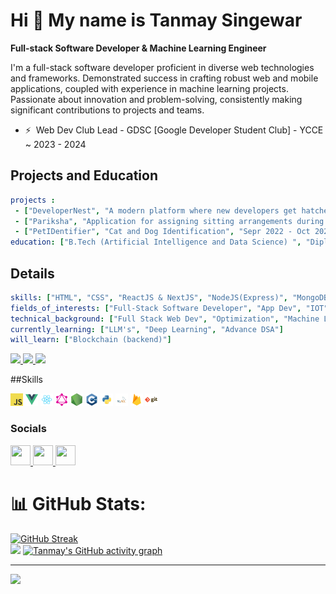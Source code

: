 Hi 👋 My name is Tanmay Singewar
=======================================================================================================================================

**Full-stack Software Developer & Machine Learning Engineer**

I'm a full-stack software developer proficient in diverse web technologies and frameworks. Demonstrated success in crafting robust web and mobile applications, coupled with experience in machine learning projects. Passionate about innovation and problem-solving, consistently making significant contributions to projects and teams.
* ⚡  Web Dev Club Lead - GDSC \[Google Developer Student Club\] - YCCE ~ 2023 - 2024
## Projects and Education
 ```yaml
projects : 
  - ["DeveloperNest", "A modern platform where new developers get hatched.", "March 2023 - October 2023"]
  - ["Pariksha", "Application for assigning sitting arrangements during the examination.", "Jan 2023 - March 2023"]
  - ["PetIDentifier", "Cat and Dog Identification", "Sepr 2022 - Oct 2022"]
education: ["B.Tech (Artificial Intelligence and Data Science) ", "Diploma in Electronics And Telecommunication"]
```
## Details
``` yaml
skills: ["HTML", "CSS", "ReactJS & NextJS", "NodeJS(Express)", "MongoDB", "MySql", "React Native (Expo)", "Python"]
fields_of_interests: ["Full-Stack Software Developer", "App Dev", "IOT", "Biomedical Engineering", "AI & ML", "Data Science", "Public Speaking", "Collaboration", "Attending Tec Events"]
technical_background: ["Full Stack Web Dev", "Optimization", "Machine Learning", "Real-Time Systems", "Hybrid App dev"]
currently_learning: ["LLM's", "Deep Learning", "Advance DSA"]
will_learn: ["Blockchain (backend)"]
```

<a href="https://www.github.com/tanmaysingewar" target="_blank" rel="noreferrer">
<img src="https://img.shields.io/github/followers/tanmaysingewar?logo=github&style=for-the-badge&color=a855f7&labelColor=1c1917" />
</a>
<a href="https://www.x.com/tanmay_singewar" target="_blank" rel="noreferrer">
 <img src="https://img.shields.io/twitter/follow/tanmay_singewar?logo=twitter&style=for-the-badge&color=a855f7&labelColor=1c1917"/>
</a>
<a href="https://www.linkedin.com/in/tanmaysingewar/" target="_blank" rel="noreferrer">
 <img src="https://img.shields.io/badge/LinkedIn-0077B5?style=for-the-badge&logo=linkedin&logoColor=white"/>
</a>

##Skills

<code><img height="20" src="https://raw.githubusercontent.com/github/explore/80688e429a7d4ef2fca1e82350fe8e3517d3494d/topics/javascript/javascript.png"></code>
<code><img height="20" src="https://raw.githubusercontent.com/github/explore/80688e429a7d4ef2fca1e82350fe8e3517d3494d/topics/vue/vue.png"></code>
<code><img height="20" src="https://raw.githubusercontent.com/github/explore/80688e429a7d4ef2fca1e82350fe8e3517d3494d/topics/react/react.png"></code>
<code><img height="20" src="https://raw.githubusercontent.com/github/explore/5c058a388828bb5fde0bcafd4bc867b5bb3f26f3/topics/graphql/graphql.png"></code>
<code><img height="20" src="https://raw.githubusercontent.com/github/explore/80688e429a7d4ef2fca1e82350fe8e3517d3494d/topics/nodejs/nodejs.png"></code>
<code><img height="20" src="https://raw.githubusercontent.com/github/explore/80688e429a7d4ef2fca1e82350fe8e3517d3494d/topics/cpp/cpp.png"></code>
<code><img height="20" src="https://raw.githubusercontent.com/github/explore/80688e429a7d4ef2fca1e82350fe8e3517d3494d/topics/python/python.png"></code>
<code><img height="20" src="https://raw.githubusercontent.com/github/explore/80688e429a7d4ef2fca1e82350fe8e3517d3494d/topics/mysql/mysql.png"></code>
<code><img height="20" src="https://raw.githubusercontent.com/github/explore/80688e429a7d4ef2fca1e82350fe8e3517d3494d/topics/firebase/firebase.png"></code>
<code><img height="20" src="https://raw.githubusercontent.com/github/explore/80688e429a7d4ef2fca1e82350fe8e3517d3494d/topics/git/git.png"></code>

### Socials

<p align="left"> <a href="https://www.github.com/tanmaysingewar" target="_blank" rel="noreferrer"> <picture> <source media="(prefers-color-scheme: dark)" srcset="https://raw.githubusercontent.com/danielcranney/readme-generator/main/public/icons/socials/github-dark.svg" /> <source media="(prefers-color-scheme: light)" srcset="https://raw.githubusercontent.com/danielcranney/readme-generator/main/public/icons/socials/github.svg" /> <img src="https://raw.githubusercontent.com/danielcranney/readme-generator/main/public/icons/socials/github.svg" width="32" height="32" /> </picture> </a> <a href="https://www.linkedin.com/in/tanmaysingewar" target="_blank" rel="noreferrer"> <picture> <source media="(prefers-color-scheme: dark)" srcset="https://raw.githubusercontent.com/danielcranney/readme-generator/main/public/icons/socials/linkedin-dark.svg" /> <source media="(prefers-color-scheme: light)" srcset="https://raw.githubusercontent.com/danielcranney/readme-generator/main/public/icons/socials/linkedin.svg" /> <img src="https://raw.githubusercontent.com/danielcranney/readme-generator/main/public/icons/socials/linkedin.svg" width="32" height="32" /> </picture> </a> <a href="https://www.x.com/tanmay_singewar" target="_blank" rel="noreferrer"> <picture> <source media="(prefers-color-scheme: dark)" srcset="https://raw.githubusercontent.com/danielcranney/readme-generator/main/public/icons/socials/twitter-dark.svg" /> <source media="(prefers-color-scheme: light)" srcset="https://raw.githubusercontent.com/danielcranney/readme-generator/main/public/icons/socials/twitter.svg" /> <img src="https://raw.githubusercontent.com/danielcranney/readme-generator/main/public/icons/socials/twitter.svg" width="32" height="32" /> </picture> </a></p>

# 📊 GitHub Stats:
[![GitHub Streak](https://streak-stats.demolab.com?user=tanmaysingewar&theme=dark)](https://git.io/streak-stats)<br/>
![](https://github-readme-stats.vercel.app/api/top-langs/?username=tanmaysingewar&theme=dark&hide_border=false&include_all_commits=false&count_private=false&layout=compact)
[![Tanmay's GitHub activity graph](https://github-readme-activity-graph.vercel.app/graph?username=tanmaysingewar&theme=github-compact)](https://github.com/tanmaysingewar/github-readme-activity-graph)

---
[![](https://visitcount.itsvg.in/api?id=tanmaysingewar&icon=0&color=0)](https://visitcount.itsvg.in)

<!-- Proudly created with GPRM ( https://gprm.itsvg.in ) -->

